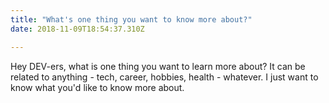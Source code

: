 ```yaml
---
title: "What's one thing you want to know more about?"
date: 2018-11-09T18:54:37.310Z

---
```

Hey DEV-ers, what is one thing you want to learn more about? It can be related to anything - tech, career, hobbies, health - whatever. I just want to know what you'd like to know more about.